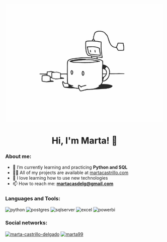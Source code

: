 <div id="header" align="center">
  <img src="https://github.com/MartaCasdelg/MartaCasdelg/blob/main/Banner2.gif" width="500"/>
</div>
<h1 align="center">Hi, I'm Marta! 🌻</h1>


<h3 align="left">About me:</h3>

- 🌱 I’m currently learning and practicing **Python and SQL**
- 👨‍💻 All of my projects are available at [martacastrillo.com](https://martacastrillo.com/)
- 💞️ I love learning how to use new technologies
- 📫 How to reach me: **martacasdelg@gmail.com**


<h3 align="left">Languages and Tools:</h3>
<div id="header" align="left">
    <img src="https://img.shields.io/badge/Python-3776AB?style=for-the-badge&logo=python&logoColor=white" alt="python"/>
  </a> 
    <img src="https://img.shields.io/badge/postgres-%23316192.svg?style=for-the-badge&logo=postgresql&logoColor=white" alt="postgres"/>
  </a>
    <img src="https://img.shields.io/badge/Microsoft%20SQL%20Server-CC2927?style=for-the-badge&logo=microsoft%20sql%20server&logoColor=white" alt="sqlserver"/>
  </a>
 <img src="https://img.shields.io/badge/Microsoft_Excel-217346?style=for-the-badge&logo=microsoft-excel&logoColor=white" alt="excel"/>
  </a>
 <img src="https://img.shields.io/badge/Power_BI-FFBE00?style=for-the-badge&logo=Power-BI&logoColor=white" alt="powerbi"/>
  </a>
  
</div>


<h3 align="left">Social networks:</h3>
<p align="left">
<a href="https://linkedin.com/in/marta-castrillo-delgado" target="blank"><img align="center" src="https://img.shields.io/badge/linkedin-%230077B5.svg?style=for-the-badge&logo=linkedin&logoColor=white" alt="marta-castrillo-delgado" /></a>
<a href="https://kaggle.com/marta99" target="blank"><img align="center" src="https://img.shields.io/badge/Kaggle-035a7d?style=for-the-badge&logo=kaggle&logoColor=white" alt="marta99" /></a>
</p>

&nbsp;
